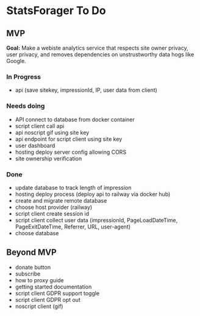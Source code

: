 # StatsForager To Do

## MVP
**Goal:** Make a webiste analytics service that respects site owner privacy, user privacy,
and removes dependencies on unstrustworthy data hogs like Google.

### In Progress
- api (save sitekey, impressionId, IP, user data from client)

### Needs doing
- API connect to database from docker container
- script client call api
- api noscript gif using site key
- api endpoint for script client using site key
- user dashboard
- hosting deploy server config allowing CORS
- site ownership verification

### Done
- update database to track length of impression
- hosting deploy process (deploy api to railway via docker hub)
- create and migrate remote database
- choose host provider (railway)
- script client create session id
- script client collect user data (impressionId, PageLoadDateTime, PageExitDateTime, Referrer, URL, user-agent)
- choose database

## Beyond MVP

- donate button
- subscribe
- how to proxy guide
- getting started documentation
- script client GDPR support toggle
- script client GDPR opt out
- noscript client (gif)
